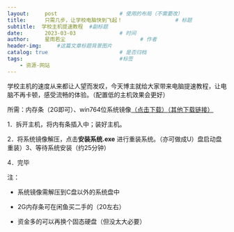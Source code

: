 ```yaml
---
layout:     post   				    # 使用的布局（不需要改）
title:      只需几步，让学校电脑快到飞起！ 				# 标题 
subtitle:  学校主机提速教程  #副标题
date:       2023-03-03 				# 时间
author:     星雨若尘 						# 作者
header-img:  	#这篇文章标题背景图片
catalog: true 						# 是否归档
tags:								#标签
    - 资源-网站
---
```

学校主机的速度从来都让人望而发叹，今天博主就给大家带来电脑提速教程，让电脑不再卡顿，感受流畅的体验。（配置低的主机效果会更好）

所需：内存条（2G即可）、win764位系统镜像[（点击下载）](https://pan.huang1111.cn/s/lGDRfL)[（其他下载链接）](http://www.ylmf.org.cn/ylmf.html)

1．拆开主机，将内有条插入中；装好主机。

2．将系统镜像解压，点击**安装系统.exe**
进行重装系统。（亦可做成U）盘启动盘重装）3、等待系统安装（约25分钟）

4．完毕

注：


- 系统镜像需解压到C盘以外的系统盘中

- 2G内存条可在闲鱼买二手的（20左右）

- 资金多的可以再换个固态硬盘（但没太大必要）
